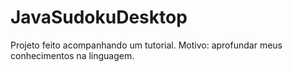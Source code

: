 # JavaSudokuDesktop
Projeto feito acompanhando um tutorial.
Motivo: aprofundar meus conhecimentos na linguagem.
